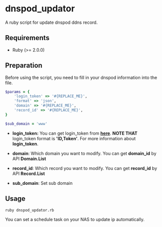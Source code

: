 # dnspod_updator

A ruby script for update dnspod ddns record.

## Requirements

- Ruby (>= 2.0.0)

## Preparation

Before using the script, you need to fill in your dnspod information into the file.

```ruby
$params = {
    'login_token' => '#{REPLACE_ME}',
    'format' => 'json',
    'domain' => '#{REPLACE_ME}',
    'record_id' => '#{REPLACE_ME}',
}

$sub_domain = 'www'
```

- **login_token:** You can get login_token from <a href="https://www.dnspod.cn/console/user/security">**here**</a>. **NOTE THAT** login_token format is **'ID,Token'**. For more information about <a herf="https://support.dnspod.cn/Kb/showarticle/tsid/227/">**login_token**</a>.
  
- **domain**: Which domain you want to modify. You can get **domain_id** by API **Domain.List**
  
- **record_id**: Which record you want to modify. You can get **record_id** by API **Record.List**

- **sub_domain**: Set sub domain

## Usage

```bash
ruby dnspod_updator.rb
```

You can set a schedule task on your NAS to update ip automatically.